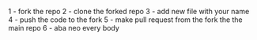 1 - fork the repo
2 - clone the forked repo
3 - add new file with your name  
4 - push the code to the fork
5 - make pull request from the fork the the main repo 
6 - aba neo every body
